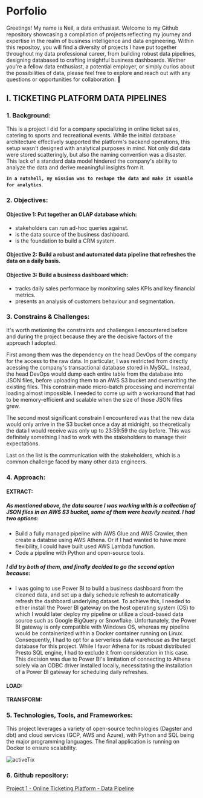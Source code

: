 # Porfolio
Greetings! My name is Neil, a data enthusiast. Welcome to my Github repository showcasing a compilation of projects reflecting my journey and expertise in the realm of business intelligence and data engineering. Within this repositoy, you will find a diversity of projects I have put together throughout my data professional career, from building robust data pipelines, designing databased to crafting insightful business dashboards. Wether you're a fellow data enthusiast, a potential employer, or simply curios about the possibilities of data, please feel free to explore and reach out with any questions or opportunities for collaboration. 🙂

## I. TICKETING PLATFORM DATA PIPELINES
### 1. Background:
This is a project I did for a company specializing in online ticket sales, catering to sports and recreational events. While the initial database architecture effectively supported the platform's backend operations, this setup wasn't designed with analytical purposes in mind. Not only did data were stored scatteringly, but also the naming convention was a disaster. This lack of a standard data model hindered the company's ability to analyze the data and derive meaningful insights from it. 

**`In a nutshell, my mission was to reshape the data and make it usuable for analytics`**. 

### 2. Objectives:
#### Objective 1: Put together an OLAP database which: 
- stakeholders can run ad-hoc queries against.
- is the data source of the business dashboard.
- is the foundation to build a CRM system.
#### Objective 2: Build a robust and automated data pipeline that refreshes the data on a daily basis.
#### Objective 3: Build a business dashboard which:
- tracks daily sales performace by monitoring sales KPIs and key financial metrics.
- presents an analysis of customers behaviour and segmentation.
  
### 3. Constrains & Challenges:
It's worth metioning the constraints and challenges I encountered before and during the project because they are the decisive factors of the approach I adopted.

First among them was the dependency on the head DevOps of the company for the access to the raw data. In particular, I was restricted from directly acessing the company's transactional database stored in MySQL. Instead, the head DevOps would dump each entire table from the database into JSON files, before uploading them to an AWS S3 bucket and overwriting the existing files. This constrain made micro-batch processing and incremental loading almost impossible. I needed to come up with a workaround that had to be memory-efficient and scalable when the size of those JSON files grew.

The second most significant constrain I encountered was that the new data would only arrive in the S3 bucket once a day at midnight, so theoretically the data I would receive was only up to 23:59:59 the day before. This was definitely something I had to work with the stakeholders to manage their expectations.

Last on the list is the communication with the stakeholders, which is a common challenge faced by many other data engineers.  

### 4. Approach:
#### EXTRACT:
##### As mentioned above, the data source I was working with is a collection of JSON files in an AWS S3 bucket, some of them were heavily nested. I had two options:
- Build a fully managed pipeline with AWS Glue and AWS Crawler, then create a databse using AWS Athena. Or if I had wanted to have more flexibility, I could have built used AWS Lambda function.
- Code a pipeline with Python and open-source tools.
##### I did try both of them, and finally decided to go the second option because:
- I was going to use Power BI to build a business dashboard from the cleaned data, and set up a daily schedule refresh to automatically refresh the dashboard underlying dataset. To achieve this, I needed to either install the Power BI gateway on the host operating system (OS) to which I would later deploy my pipeline or utilize a cloud-based data source such as Google BigQuery or Snowflake. Unfortunately, the Power BI gateway is only compatible with Windows OS, whereas my pipeline would be containerized within a Docker container running on Linux. Consequently, I had to opt for a serverless data warehouse as the target database for this project. While I favor Athena for its robust distributed Presto SQL engine, I had to exclude it from consideration in this case. This decision was due to Power BI's limitation of connecting to Athena solely via an ODBC driver installed locally, necessitating the installation of a Power BI gateway for scheduling daily refreshes.
#### LOAD:
#### TRANSFORM:
### 5. Technologies, Tools, and Frameworkes:
This project leverages a variety of open-source technologies (Dagster and dbt) and cloud services (GCP, AWS and Azure), with Python and SQL being the major programming languages. The final application is running on Docker to ensure scalability.

![activeTix](https://github.com/khoinguyenvo/Porfolio/assets/133230440/c5faa94d-b56d-4d25-a8dc-d874f25af15c)

### 6. Github repository:
[Project 1 - Online Ticketing Platform - Data Pipeline](https://github.com/khoinguyenvo/Porfolio/tree/43fd579549de6aa6ee7cce5cc29fddbea419636d/Project%201)

